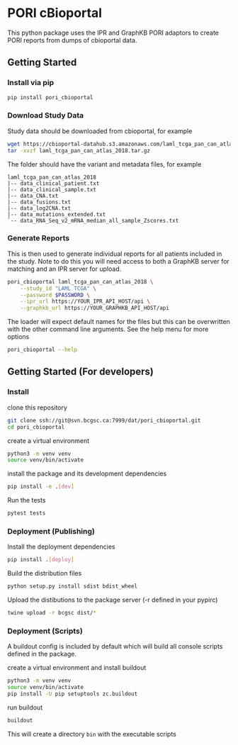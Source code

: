 
# PORI cBioportal

This python package uses the IPR and GraphKB PORI adaptors to create PORI reports from dumps
of cbioportal data.

## Getting Started

### Install via pip

```bash
pip install pori_cbioportal
```

### Download Study Data

Study data should be downloaded from cbioportal, for example

```bash
wget https://cbioportal-datahub.s3.amazonaws.com/laml_tcga_pan_can_atlas_2018.tar.gz
tar -xvzf laml_tcga_pan_can_atlas_2018.tar.gz
```

The folder should have the variant and metadata files, for example

```text
laml_tcga_pan_can_atlas_2018
|-- data_clinical_patient.txt
|-- data_clinical_sample.txt
|-- data_CNA.txt
|-- data_fusions.txt
|-- data_log2CNA.txt
|-- data_mutations_extended.txt
`-- data_RNA_Seq_v2_mRNA_median_all_sample_Zscores.txt
```

### Generate Reports

This is then used to generate individual reports for all patients included in the study.
Note to do this you will need access to both a GraphKB server for matching and an IPR
server for upload.

```bash
pori_cbioportal laml_tcga_pan_can_atlas_2018 \
    --study_id "LAML TCGA" \
    --password $PASSWORD \
    --ipr_url https://YOUR_IPR_API_HOST/api \
    --graphkb_url https://YOUR_GRAPHKB_API_HOST/api
```

The loader will expect default names for the files but this can be overwritten with the other command line arguments. See the help menu for more options

```bash
pori_cbioportal --help
```

## Getting Started (For developers)

### Install

clone this repository

```bash
git clone ssh://git@svn.bcgsc.ca:7999/dat/pori_cbioportal.git
cd pori_cbioportal
```

create a virtual environment

```bash
python3 -m venv venv
source venv/bin/activate
```

install the package and its development dependencies

```bash
pip install -e .[dev]
```

Run the tests

```bash
pytest tests
```

### Deployment (Publishing)

Install the deployment dependencies

```bash
pip install .[deploy]
```

Build the distribution files

```bash
python setup.py install sdist bdist_wheel
```

Upload the distibutions to the package server (-r defined in your pypirc)

```bash
twine upload -r bcgsc dist/*
```

### Deployment (Scripts)

A buildout config is included by default which will build all console scripts defined
in the package.

create a virtual environment and install buildout

```bash
python3 -m venv venv
source venv/bin/activate
pip install -U pip setuptools zc.buildout
```

run buildout

```bash
buildout
```

This will create a directory `bin` with the executable scripts

